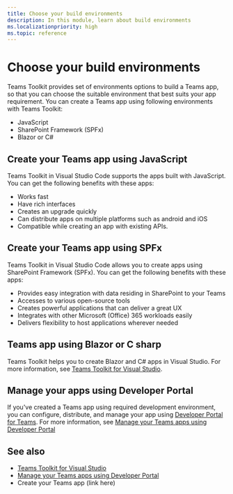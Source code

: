 ```yaml
---
title: Choose your build environments
description: In this module, learn about build environments
ms.localizationpriority: high
ms.topic: reference
---
```


# Choose your build environments

Teams Toolkit provides set of environments options to build a Teams app, so that you can choose the suitable environment that best suits your app requirement. You can create a Teams app using following environments with Teams Toolkit:

* JavaScript
* SharePoint Framework (SPFx)
* Blazor or C#

## Create your Teams app using JavaScript

Teams Toolkit in Visual Studio Code supports the apps built with JavaScript. You can get the following benefits with these apps:

* Works fast
* Have rich interfaces
* Creates an upgrade quickly
* Can distribute apps on multiple platforms such as android and iOS
* Compatible while creating an app with existing APIs.

## Create your Teams app using SPFx

Teams Toolkit in Visual Studio Code allows you to create apps using SharePoint Framework (SPFx). You can get the following benefits with these apps:

* Provides easy integration with data residing in SharePoint to your Teams
* Accesses to various open-source tools
* Creates powerful applications that can deliver a great UX
* Integrates with other Microsoft (Office) 365 workloads easily
* Delivers flexibility to host applications wherever needed

## Teams app using Blazor or C sharp

Teams Toolkit helps you to create Blazor and C# apps in Visual Studio.
For more information, see [Teams Toolkit for Visual Studio](visual-studio-overview.md).

## Manage your apps using Developer Portal

If you've created a Teams app using required development environment, you can configure, distribute, and manage your app using <a href="https://dev.teams.microsoft.com" target="_blank">Developer Portal for Teams</a>.
For more information, see [Manage your Teams apps using Developer Portal](../concepts/build-and-test/teams-developer-portal.md)

## See also

* [Teams Toolkit for Visual Studio](visual-studio-overview.md)
* [Manage your Teams apps using Developer Portal](../concepts/build-and-test/teams-developer-portal.md)
* Create your Teams app (link here)
